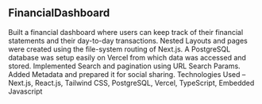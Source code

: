 ## FinancialDashboard

Built a financial dashboard where users can keep track of their financial statements and their day-to-day transactions. Nested Layouts and pages were created using the file-system routing of Next.js. A PostgreSQL database was setup easily on Vercel from which data was accessed and stored. Implemented Search and pagination using URL Search Params. Added Metadata and prepared it for social sharing.
Technologies Used – Next.js, React.js, Tailwind CSS, PostgreSQL, Vercel, TypeScript, Embedded Javascript
